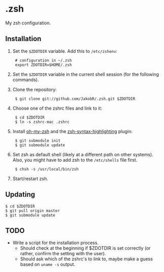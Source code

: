 .zsh
====

My zsh configuration.


Installation
------------

1. Set the `$ZDOTDIR` variable. Add this to `/etc/zshenv`:

        # configuration in ~/.zsh
        export ZDOTDIR=$HOME/.zsh

2. Set the `$ZDOTDIR` variable in the current shell session (for the following commands).

3. Clone the repository:

        $ git clone git://github.com/JakobR/.zsh.git $ZDOTDIR

4. Choose one of the zshrc files and link to it:

        $ cd $ZDOTDIR
        $ ln -s zshrc-mac .zshrc

5. Install [oh-my-zsh](https://github.com/robbyrussell/oh-my-zsh) and the [zsh-syntax-highlighting](https://github.com/zsh-users/zsh-syntax-highlighting) plugin:

        $ git submodule init
        $ git submodule update

6. Set zsh as default shell (likely at a different path on other systems). Also, you might have to add zsh to the `/etc/shells` file first.

        $ chsh -s /usr/local/bin/zsh

7. Start/restart zsh.


Updating
--------

    $ cd $ZDOTDIR
    $ git pull origin master
    $ git submodule update


TODO
----

* Write a script for the installation process.
  * Should check at the beginning if $ZDOTDIR is set correctly (or rather, confirm the setting with the user).
  * Should ask which of the zshrc's to link to, maybe make a guess based on `uname -s` output.
